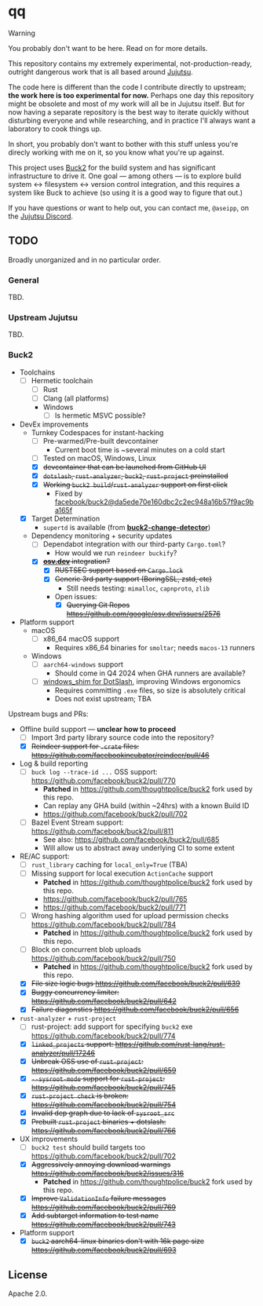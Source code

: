 # qq

> [!WARNING]
> You probably don't want to be here. Read on for more details.

This repository contains my extremely experimental, not-production-ready,
outright dangerous work that is all based around
[Jujutsu](https://github.com/martinvonz/jj).

The code here is different than the code I contribute directly to upstream;
**the work here is too experimental for now.** Perhaps one day this repository
might be obsolete and most of my work will all be in Jujutsu itself. But for now
having a separate repository is the best way to iterate quickly without
disturbing everyone and while researching, and in practice I'll always want a
laboratory to cook things up.

In short, you probably don't want to bother with this stuff unless you're
direcly working with me on it, so you know what you're up against.

This project uses [Buck2](https://buck2.build) for the build system and has
significant infrastructure to drive it. One goal &mdash; among others &mdash; is
to explore build system <-> filesystem <-> version control integration, and this
requires a system like Buck to achieve (so using it is a good way to figure that
out.)

If you have questions or want to help out, you can contact me, `@aseipp`, on the
[Jujutsu Discord](https://discord.gg/dkmfj3aGQN).

## TODO

Broadly unorganized and in no particular order.

### General

TBD.

### Upstream Jujutsu

TBD.

### Buck2

- Toolchains
  - [ ] Hermetic toolchain
    - [ ] Rust
    - [ ] Clang (all platforms)
    - Windows
      - [ ] Is hermetic MSVC possible?
- DevEx improvements
  - Turnkey Codespaces for instant-hacking
    - [ ] Pre-warmed/Pre-built devcontainer
      - Current boot time is ~several minutes on a cold start
    - [ ] Tested on macOS, Windows, Linux
    - [x] ~~devcontainer that can be launched from GitHub UI~~
    - [x] ~~`dotslash`, `rust-analyzer`, `buck2`, `rust-project` preinstalled~~
    - [x] ~~Working `buck2 build`/`rust-analyzer` support on first click~~
      - Fixed by [facebook/buck2@da5ede70e160dbc2c2ec948a16b57f9ac9ba165f](https://github.com/facebook/buck2/commit/da5ede70e160dbc2c2ec948a16b57f9ac9ba165f)
  - [x] Target Determination
    - `supertd` is available (from **[buck2-change-detector](https://github.com/facebookincubator/buck2-change-detector/tree/main/btd)**)
  - Dependency monitoring + security updates
    - [ ] Dependabot integration with our third-party `Cargo.toml`?
      - How would we run `reindeer buckify`?
    - [x] ~~**[osv.dev](https://osv.dev)** integration?~~
      - [x] ~~RUSTSEC support based on `Cargo.lock`~~
      - [x] ~~Generic 3rd party support (BoringSSL, zstd, etc)~~
        - Still needs testing: `mimalloc`, `capnproto`, `zlib`
      - Open issues:
        - [x] ~~Querying Git Repos <https://github.com/google/osv.dev/issues/2576>~~
- Platform support
  - macOS
    - [ ] x86_64 macOS support
      - Requires x86_64 binaries for `smoltar`; needs `macos-13` runners
  - Windows
    - [ ] `aarch64-windows` support
      - Should come in Q4 2024 when GHA runners are available?
    - [ ] [windows_shim for DotSlash](https://dotslash-cli.com/docs/windows/),
          improving Windows ergonomics
      - Requires committing `.exe` files, so size is absolutely critical
      - Does not exist upstream; TBA

Upstream bugs and PRs:

- Offline build support &mdash; **unclear how to proceed**
  - [ ] Import 3rd party library source code into the repository?
  - [x] ~~Reindeer support for `.crate` files: <https://github.com/facebookincubator/reindeer/pull/46>~~
- Log & build reporting
  - [ ] `buck log --trace-id ...` OSS support: <https://github.com/facebook/buck2/pull/770>
    - **Patched** in https://github.com/thoughtpolice/buck2 fork used by this repo.
    - Can replay any GHA build (within ~24hrs) with a known Build ID
    - <https://github.com/facebook/buck2/pull/702>
  - [ ] Bazel Event Stream support: <https://github.com/facebook/buck2/pull/811>
    - See also: <https://github.com/facebook/buck2/pull/685>
    - Will allow us to abstract away underlying CI to some extent
- RE/AC support:
  - [ ] `rust_library` caching for `local_only=True` (TBA)
  - [ ] Missing support for local execution `ActionCache` support
    - **Patched** in https://github.com/thoughtpolice/buck2 fork used by this repo.
    - <https://github.com/facebook/buck2/pull/765>
    - <https://github.com/facebook/buck2/pull/771>
  - [ ] Wrong hashing algorithm used for upload permission checks <https://github.com/facebook/buck2/pull/784>
    - **Patched** in https://github.com/thoughtpolice/buck2 fork used by this repo.
  - [ ] Block on concurrent blob uploads <https://github.com/facebook/buck2/pull/750>
    - **Patched** in https://github.com/thoughtpolice/buck2 fork used by this repo.
  - [x] ~~File size logic bugs <https://github.com/facebook/buck2/pull/639>~~
  - [x] ~~Buggy concurrency limiter: <https://github.com/facebook/buck2/pull/642>~~
  - [x] ~~Failure diagonstics <https://github.com/facebook/buck2/pull/656>~~
- `rust-analyzer` + `rust-project`
  - [ ] rust-project: add support for specifying `buck2` exe <https://github.com/facebook/buck2/pull/774>
  - [x] ~~`linked_projects` support: <https://github.com/rust-lang/rust-analyzer/pull/17246>~~
  - [x] ~~Unbreak OSS use of `rust-project`: <https://github.com/facebook/buck2/pull/659>~~
  - [x] ~~`--sysroot-mode` support for `rust-project`: <https://github.com/facebook/buck2/pull/745>~~
  - [x] ~~`rust-project check` is broken: <https://github.com/facebook/buck2/pull/754>~~
  - [x] ~~Invalid dep graph due to lack of `sysroot_src`~~
  - [x] ~~Prebuilt `rust-project` binaries + dotslash: <https://github.com/facebook/buck2/pull/766>~~
- UX improvements
  - [ ] `buck2 test` should build targets too <https://github.com/facebook/buck2/pull/702>
  - [x] ~~Aggressively annoying download warnings <https://github.com/facebook/buck2/issues/316>~~
    - **Patched** in https://github.com/thoughtpolice/buck2 fork used by this repo.
  - [x] ~~Improve `ValidationInfo` failure messages <https://github.com/facebook/buck2/pull/769>~~
  - [x] ~~Add subtarget information to test name <https://github.com/facebook/buck2/pull/743>~~
- Platform support
  - [x] ~~`buck2` aarch64-linux binaries don't with 16k page size <https://github.com/facebook/buck2/pull/693>~~

## License

Apache 2.0.
